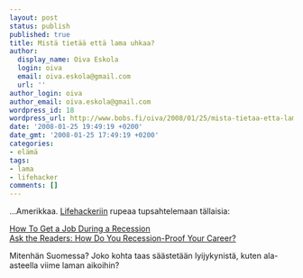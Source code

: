 ```yaml
---
layout: post
status: publish
published: true
title: Mistä tietää että lama uhkaa?
author:
  display_name: Oiva Eskola
  login: oiva
  email: oiva.eskola@gmail.com
  url: ''
author_login: oiva
author_email: oiva.eskola@gmail.com
wordpress_id: 18
wordpress_url: http://www.bobs.fi/oiva/2008/01/25/mista-tietaa-etta-lama-uhkaa/
date: '2008-01-25 19:49:19 +0200'
date_gmt: '2008-01-25 17:49:19 +0200'
categories:
- elämä
tags:
- lama
- lifehacker
comments: []
---
```

<p>...Amerikkaa. <a href="http://lifehacker.com/">Lifehackeriin</a> rupeaa tupsahtelemaan tällaisia:</p>
<p><a href="http://lifehacker.com/348095/get-a-job-during-a-recession">How To Get a Job During a Recession</a><br />
<a href="http://lifehacker.com/347756/how-do-you-recession+proof-your-career">Ask the Readers: How Do You Recession-Proof Your Career?</a></p>
<p>Mitenhän Suomessa? Joko kohta taas säästetään lyijykynistä, kuten ala-asteella viime laman aikoihin?</p>
